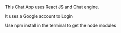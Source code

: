 This Chat App uses React JS and Chat engine.

It uses a Google account to Login 

Use npm install in the terminal to get the node modules
